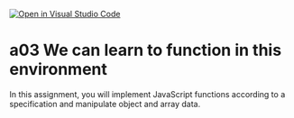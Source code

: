 [![Open in Visual Studio Code](https://classroom.github.com/assets/open-in-vscode-f059dc9a6f8d3a56e377f745f24479a46679e63a5d9fe6f495e02850cd0d8118.svg)](https://classroom.github.com/online_ide?assignment_repo_id=5843952&assignment_repo_type=AssignmentRepo)
# a03 We can learn to function in this environment
In this assignment, you will implement JavaScript functions according to a specification and manipulate object and array data.
